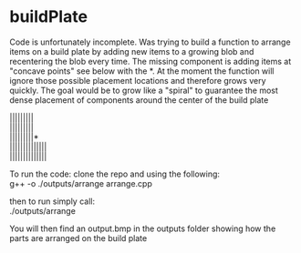 # buildPlate

Code is unfortunately incomplete. Was trying to build a function to arrange items on a build plate by adding new items to a growing blob and recentering the blob every time. The missing component is adding items at "concave points" see below with the *. At the moment the function will ignore those possible placement locations and therefore grows very quickly. The goal would be to grow like a "spiral" to guarantee the most dense placement of components around the center of the build plate

|||||||||<br/>
|||||||||<br/>
|||||||||* <br/>
||||||||||||||<br/>
||||||||||||||<br/>


To run the code:
clone the repo and using the following:
<br/>
g++ -o ./outputs/arrange arrange.cpp
<br/>

then to run simply call:
<br/>
./outputs/arrange
<br/>

You will then find an output.bmp in the outputs folder showing how the parts are arranged on the build plate

